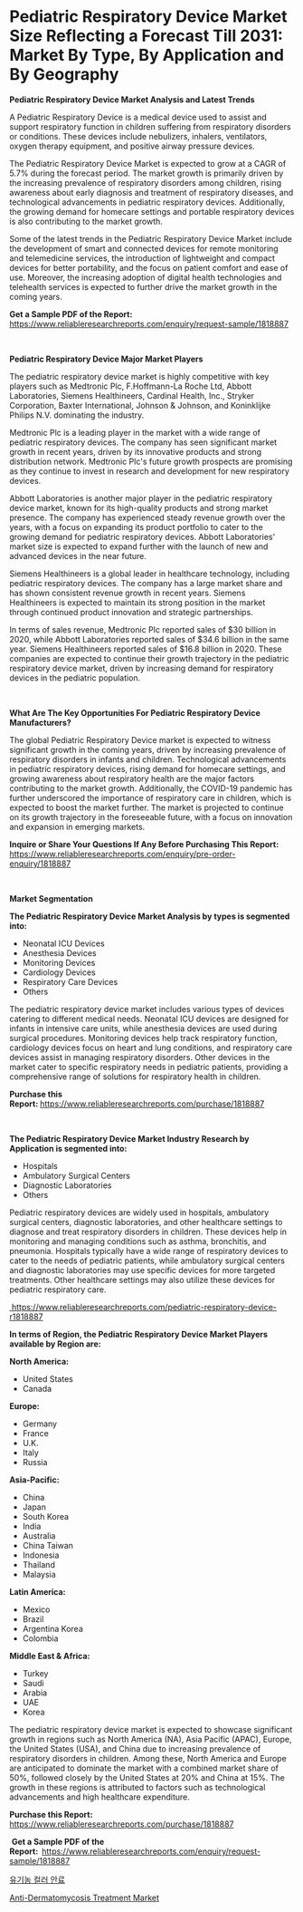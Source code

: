 <p><h1>Pediatric Respiratory Device Market Size Reflecting a Forecast Till 2031: Market By Type, By Application and By Geography</h1></p><p><strong>Pediatric Respiratory Device Market Analysis and Latest Trends</strong></p>
<p><p>A Pediatric Respiratory Device is a medical device used to assist and support respiratory function in children suffering from respiratory disorders or conditions. These devices include nebulizers, inhalers, ventilators, oxygen therapy equipment, and positive airway pressure devices.</p><p>The Pediatric Respiratory Device Market is expected to grow at a CAGR of 5.7% during the forecast period. The market growth is primarily driven by the increasing prevalence of respiratory disorders among children, rising awareness about early diagnosis and treatment of respiratory diseases, and technological advancements in pediatric respiratory devices. Additionally, the growing demand for homecare settings and portable respiratory devices is also contributing to the market growth.</p><p>Some of the latest trends in the Pediatric Respiratory Device Market include the development of smart and connected devices for remote monitoring and telemedicine services, the introduction of lightweight and compact devices for better portability, and the focus on patient comfort and ease of use. Moreover, the increasing adoption of digital health technologies and telehealth services is expected to further drive the market growth in the coming years.</p></p>
<p><strong>Get a Sample PDF of the Report:&nbsp;</strong> <a href="https://www.reliableresearchreports.com/enquiry/request-sample/1818887">https://www.reliableresearchreports.com/enquiry/request-sample/1818887</a></p>
<p>&nbsp;</p>
<p><strong>Pediatric Respiratory Device Major Market Players</strong></p>
<p><p>The pediatric respiratory device market is highly competitive with key players such as Medtronic Plc, F.Hoffmann-La Roche Ltd, Abbott Laboratories, Siemens Healthineers, Cardinal Health, Inc., Stryker Corporation, Baxter International, Johnson & Johnson, and Koninklijke Philips N.V. dominating the industry. </p><p>Medtronic Plc is a leading player in the market with a wide range of pediatric respiratory devices. The company has seen significant market growth in recent years, driven by its innovative products and strong distribution network. Medtronic Plc's future growth prospects are promising as they continue to invest in research and development for new respiratory devices.</p><p>Abbott Laboratories is another major player in the pediatric respiratory device market, known for its high-quality products and strong market presence. The company has experienced steady revenue growth over the years, with a focus on expanding its product portfolio to cater to the growing demand for pediatric respiratory devices. Abbott Laboratories' market size is expected to expand further with the launch of new and advanced devices in the near future.</p><p>Siemens Healthineers is a global leader in healthcare technology, including pediatric respiratory devices. The company has a large market share and has shown consistent revenue growth in recent years. Siemens Healthineers is expected to maintain its strong position in the market through continued product innovation and strategic partnerships.</p><p>In terms of sales revenue, Medtronic Plc reported sales of $30 billion in 2020, while Abbott Laboratories reported sales of $34.6 billion in the same year. Siemens Healthineers reported sales of $16.8 billion in 2020. These companies are expected to continue their growth trajectory in the pediatric respiratory device market, driven by increasing demand for respiratory devices in the pediatric population.</p></p>
<p>&nbsp;</p>
<p><strong>What Are The Key Opportunities For Pediatric Respiratory Device Manufacturers?</strong></p>
<p><p>The global Pediatric Respiratory Device market is expected to witness significant growth in the coming years, driven by increasing prevalence of respiratory disorders in infants and children. Technological advancements in pediatric respiratory devices, rising demand for homecare settings, and growing awareness about respiratory health are the major factors contributing to the market growth. Additionally, the COVID-19 pandemic has further underscored the importance of respiratory care in children, which is expected to boost the market further. The market is projected to continue on its growth trajectory in the foreseeable future, with a focus on innovation and expansion in emerging markets.</p></p>
<p><strong>Inquire or Share Your Questions If Any Before Purchasing This Report:</strong> <a href="https://www.reliableresearchreports.com/enquiry/pre-order-enquiry/1818887">https://www.reliableresearchreports.com/enquiry/pre-order-enquiry/1818887</a></p>
<p>&nbsp;</p>
<p><strong>Market Segmentation</strong></p>
<p><strong>The Pediatric Respiratory Device Market Analysis by types is segmented into:</strong></p>
<p><ul><li>Neonatal ICU Devices</li><li>Anesthesia Devices</li><li>Monitoring Devices</li><li>Cardiology Devices</li><li>Respiratory Care Devices</li><li>Others</li></ul></p>
<p><p>The pediatric respiratory device market includes various types of devices catering to different medical needs. Neonatal ICU devices are designed for infants in intensive care units, while anesthesia devices are used during surgical procedures. Monitoring devices help track respiratory function, cardiology devices focus on heart and lung conditions, and respiratory care devices assist in managing respiratory disorders. Other devices in the market cater to specific respiratory needs in pediatric patients, providing a comprehensive range of solutions for respiratory health in children.</p></p>
<p><strong>Purchase this Report:&nbsp;</strong><a href="https://www.reliableresearchreports.com/purchase/1818887">https://www.reliableresearchreports.com/purchase/1818887</a></p>
<p>&nbsp;</p>
<p><strong>The Pediatric Respiratory Device Market Industry Research by Application is segmented into:</strong></p>
<p><ul><li>Hospitals</li><li>Ambulatory Surgical Centers</li><li>Diagnostic Laboratories</li><li>Others</li></ul></p>
<p><p>Pediatric respiratory devices are widely used in hospitals, ambulatory surgical centers, diagnostic laboratories, and other healthcare settings to diagnose and treat respiratory disorders in children. These devices help in monitoring and managing conditions such as asthma, bronchitis, and pneumonia. Hospitals typically have a wide range of respiratory devices to cater to the needs of pediatric patients, while ambulatory surgical centers and diagnostic laboratories may use specific devices for more targeted treatments. Other healthcare settings may also utilize these devices for pediatric respiratory care.</p></p>
<p><a href="https://www.reliableresearchreports.com/pediatric-respiratory-device-r1818887">&nbsp;https://www.reliableresearchreports.com/pediatric-respiratory-device-r1818887</a></p>
<p><strong>In terms of Region, the Pediatric Respiratory Device Market Players available by Region are:</strong></p>
<p>
    <p> <strong> North America: </strong>
        <ul>
            <li>United States</li>
            <li>Canada</li>
        </ul>
        </p> 
    <p> <strong> Europe: </strong>
        <ul>
            <li>Germany</li>
            <li>France</li>
            <li>U.K.</li>
            <li>Italy</li>
            <li>Russia</li>
        </ul>
        </p> 
    <p> <strong> Asia-Pacific: </strong>
        <ul>
            <li>China</li>
            <li>Japan</li>
            <li>South Korea</li>
            <li>India</li>
            <li>Australia</li>
            <li>China Taiwan</li>
            <li>Indonesia</li>
            <li>Thailand</li>
            <li>Malaysia</li>
        </ul>
        </p> 
    <p> <strong> Latin America: </strong>
        <ul>
            <li>Mexico</li>
            <li>Brazil</li>
            <li>Argentina Korea</li>
            <li>Colombia</li>
        </ul>
        </p> 
    <p> <strong> Middle East & Africa: </strong>
        <ul>
            <li>Turkey</li>
            <li>Saudi</li>
            <li>Arabia</li>
            <li>UAE</li>
            <li>Korea</li>
        </ul>
    </p>
    </p>
<p><p>The pediatric respiratory device market is expected to showcase significant growth in regions such as North America (NA), Asia Pacific (APAC), Europe, the United States (USA), and China due to increasing prevalence of respiratory disorders in children. Among these, North America and Europe are anticipated to dominate the market with a combined market share of 50%, followed closely by the United States at 20% and China at 15%. The growth in these regions is attributed to factors such as technological advancements and high healthcare expenditure.</p></p>
<p><strong>Purchase this Report: </strong><a href="https://www.reliableresearchreports.com/purchase/1818887">https://www.reliableresearchreports.com/purchase/1818887</a></p>
<p>&nbsp;<strong>Get a Sample PDF of the Report:&nbsp;&nbsp;</strong><a href="https://www.reliableresearchreports.com/enquiry/request-sample/1818887">https://www.reliableresearchreports.com/enquiry/request-sample/1818887</a></p>
<p><strong></strong></p>
<p><p><a href="https://github.com/crfsywufhm81415/Market-Research-Report-List-2/blob/main/929453446892.md">유기농 컬러 안료</a></p><p><a href="https://github.com/RickHolmes3/Market-Research-Report-List-4/blob/main/anti-dermatomycosis-treatment-market.md">Anti-Dermatomycosis Treatment Market</a></p></p>